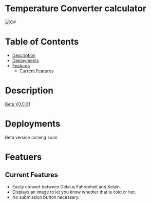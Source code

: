 # Temperature Converter calculator

<img alt="C#" src="https://ziadoua.github.io/m3-Markdown-Badges/badges/CSharp/csharp1.svg"/> 

# Table of Contents
- [Description](#Description)
- [Deployments](#Deployments)
- [Features](#Features)
  - [Current Features](#Current-Features)

 # Description
 [Beta V0.0.01](https://github.com/Pmacdon15/Temp-Calaulatour-CSharp/releases/tag/Beta)

# Deployments
Beta version coming soon

# Featuers
## Current Features
- Easily convert between Celsius Fahrenheit and Kelvin.
- Displays an image to let you know whether that is cold or hot.
- No submission button necessary.
